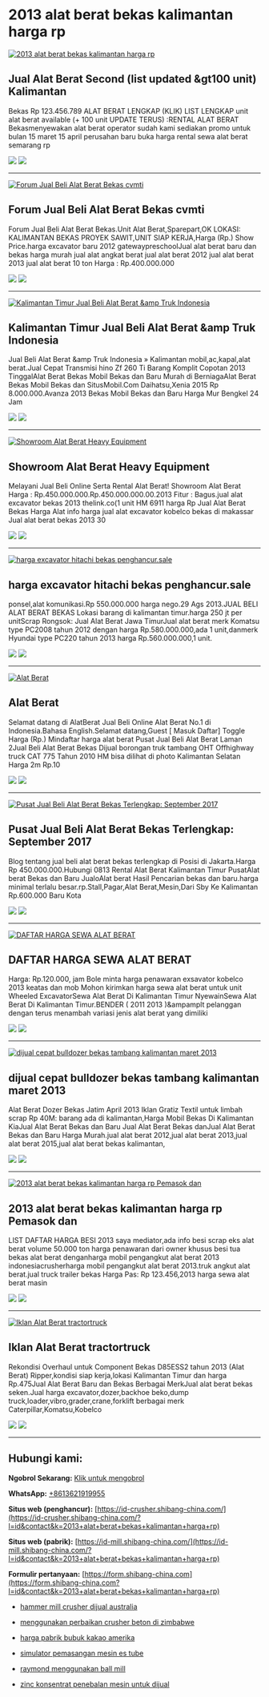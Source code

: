 # 2013 alat berat bekas kalimantan harga rp

<a href="https://swt.shibang-china.com/?l=id&img&k=2013+alat+berat+bekas+kalimantan+harga+rp" target="_blank">![2013 alat berat bekas kalimantan harga rp](http://static.shibang-china.com/all-800x300/201.jpg)</a>

## Jual Alat Berat Second (list updated &gt100 unit) Kalimantan
Bekas Rp 123.456.789 ALAT BERAT LENGKAP (KLIK) LIST LENGKAP unit alat berat available (+ 100 unit UPDATE TERUS) :RENTAL ALAT BERAT Bekasmenyewakan alat berat operator sudah kami sediakan promo untuk bulan 15 maret 15 april perusahan baru buka harga rental sewa alat berat semarang rp


<a href="https://whatsapp.shibangsoft.com/WhatsApp.php" target="_blank" title="WhatsApp">![](http://static.shibang-china.com/icon/whatsapp.png)</a> <a href="https://swt.shibang-china.com/?l=id&icon&k=2013+alat+berat+bekas+kalimantan+harga+rp" target="_blank">![](http://static.shibang-china.com/icon/chat-id.png)</a>

---

<a href="https://swt.shibang-china.com/?l=id&img&k=2013+alat+berat+bekas+kalimantan+harga+rp" target="_blank">![Forum Jual Beli Alat Berat Bekas cvmti](http://static.shibang-china.com/all-800x300/318.jpg)</a>

## Forum Jual Beli Alat Berat Bekas cvmti
Forum Jual Beli Alat Berat Bekas.Unit Alat Berat,Sparepart,OK LOKASI: KALIMANTAN BEKAS PROYEK SAWIT,UNIT SIAP KERJA,Harga (Rp.) Show Price.harga excavator baru 2012 gatewaypreschoolJual alat berat baru dan bekas harga murah jual alat angkat berat jual alat berat 2012 jual alat berat 2013 jual alat berat 10 ton Harga : Rp.400.000.000


<a href="https://whatsapp.shibangsoft.com/WhatsApp.php" target="_blank" title="WhatsApp">![](http://static.shibang-china.com/icon/whatsapp.png)</a> <a href="https://swt.shibang-china.com/?l=id&icon&k=2013+alat+berat+bekas+kalimantan+harga+rp" target="_blank">![](http://static.shibang-china.com/icon/chat-id.png)</a>

---

<a href="https://swt.shibang-china.com/?l=id&img&k=2013+alat+berat+bekas+kalimantan+harga+rp" target="_blank">![Kalimantan Timur Jual Beli Alat Berat &amp Truk Indonesia](http://static.shibang-china.com/all-800x300/879.jpg)</a>

## Kalimantan Timur Jual Beli Alat Berat &amp Truk Indonesia
Jual Beli Alat Berat &amp Truk Indonesia » Kalimantan mobil,ac,kapal,alat berat.Jual Cepat Transmisi hino Zf 260 Ti Barang Komplit Copotan 2013 TinggalAlat Berat Bekas Mobil Bekas dan Baru Murah di BerniagaAlat Berat Bekas Mobil Bekas dan SitusMobil.Com Daihatsu,Xenia 2015 Rp 8.000.000.Avanza 2013 Bekas Mobil Bekas dan Baru Harga Mur Bengkel 24 Jam


<a href="https://whatsapp.shibangsoft.com/WhatsApp.php" target="_blank" title="WhatsApp">![](http://static.shibang-china.com/icon/whatsapp.png)</a> <a href="https://swt.shibang-china.com/?l=id&icon&k=2013+alat+berat+bekas+kalimantan+harga+rp" target="_blank">![](http://static.shibang-china.com/icon/chat-id.png)</a>

---

<a href="https://swt.shibang-china.com/?l=id&img&k=2013+alat+berat+bekas+kalimantan+harga+rp" target="_blank">![Showroom Alat Berat Heavy Equipment](http://static.shibang-china.com/all-800x300/289.jpg)</a>

## Showroom Alat Berat Heavy Equipment
Melayani Jual Beli Online Serta Rental Alat Berat! Showroom Alat Berat Harga : Rp.450.000.000.Rp.450.000.000.00.2013 Fitur : Bagus.jual alat excavator bekas 2013 thelink.co(1 unit HM 6911 harga Rp Jual Alat Berat Bekas Harga Alat info harga jual alat excavator kobelco bekas di makassar Jual alat berat bekas 2013 30


<a href="https://whatsapp.shibangsoft.com/WhatsApp.php" target="_blank" title="WhatsApp">![](http://static.shibang-china.com/icon/whatsapp.png)</a> <a href="https://swt.shibang-china.com/?l=id&icon&k=2013+alat+berat+bekas+kalimantan+harga+rp" target="_blank">![](http://static.shibang-china.com/icon/chat-id.png)</a>

---

<a href="https://swt.shibang-china.com/?l=id&img&k=2013+alat+berat+bekas+kalimantan+harga+rp" target="_blank">![harga excavator hitachi bekas penghancur.sale](http://static.shibang-china.com/all-800x300/305.jpg)</a>

## harga excavator hitachi bekas penghancur.sale
ponsel,alat komunikasi.Rp 550.000.000 harga nego.29 Ags 2013.JUAL BELI ALAT BERAT BEKAS Lokasi barang di kalimantan timur.harga 250 jt per unitScrap Rongsok: Jual Alat Berat Jawa TimurJual alat berat merk Komatsu type PC2008 tahun 2012 dengan harga Rp.580.000.000,ada 1 unit,danmerk Hyundai type PC220 tahun 2013 harga Rp.560.000.000,1 unit.


<a href="https://whatsapp.shibangsoft.com/WhatsApp.php" target="_blank" title="WhatsApp">![](http://static.shibang-china.com/icon/whatsapp.png)</a> <a href="https://swt.shibang-china.com/?l=id&icon&k=2013+alat+berat+bekas+kalimantan+harga+rp" target="_blank">![](http://static.shibang-china.com/icon/chat-id.png)</a>

---

<a href="https://swt.shibang-china.com/?l=id&img&k=2013+alat+berat+bekas+kalimantan+harga+rp" target="_blank">![Alat Berat](http://static.shibang-china.com/all-800x300/1116.jpg)</a>

## Alat Berat
Selamat datang di AlatBerat Jual Beli Online Alat Berat No.1 di Indonesia.Bahasa English.Selamat datang,Guest [ Masuk Daftar] Toggle Harga (Rp.) Mindaftar harga alat berat Pusat Jual Beli Alat Berat Laman 2Jual Beli Alat Berat Bekas Dijual borongan truk tambang OHT Offhighway truck CAT 775 Tahun 2010 HM bisa dilihat di photo Kalimantan Selatan Harga 2m Rp.10


<a href="https://whatsapp.shibangsoft.com/WhatsApp.php" target="_blank" title="WhatsApp">![](http://static.shibang-china.com/icon/whatsapp.png)</a> <a href="https://swt.shibang-china.com/?l=id&icon&k=2013+alat+berat+bekas+kalimantan+harga+rp" target="_blank">![](http://static.shibang-china.com/icon/chat-id.png)</a>

---

<a href="https://swt.shibang-china.com/?l=id&img&k=2013+alat+berat+bekas+kalimantan+harga+rp" target="_blank">![Pusat Jual Beli Alat Berat Bekas Terlengkap: September 2017](http://static.shibang-china.com/all-800x300/416.jpg)</a>

## Pusat Jual Beli Alat Berat Bekas Terlengkap: September 2017
Blog tentang jual beli alat berat bekas terlengkap di Posisi di Jakarta.Harga Rp 450.000.000.Hubungi 0813 Rental Alat Berat Kalimantan Timur PusatAlat berat Bekas dan Baru JualoAlat berat Hasil Pencarian bekas dan baru.harga minimal terlalu besar.rp.Stall,Pagar,Alat Berat,Mesin,Dari Sby Ke Kalimantan Rp.600.000 Baru Kota


<a href="https://whatsapp.shibangsoft.com/WhatsApp.php" target="_blank" title="WhatsApp">![](http://static.shibang-china.com/icon/whatsapp.png)</a> <a href="https://swt.shibang-china.com/?l=id&icon&k=2013+alat+berat+bekas+kalimantan+harga+rp" target="_blank">![](http://static.shibang-china.com/icon/chat-id.png)</a>

---

<a href="https://swt.shibang-china.com/?l=id&img&k=2013+alat+berat+bekas+kalimantan+harga+rp" target="_blank">![DAFTAR HARGA SEWA ALAT BERAT](http://static.shibang-china.com/all-800x300/1513.jpg)</a>

## DAFTAR HARGA SEWA ALAT BERAT
Harga: Rp.120.000, jam Bole minta harga penawaran exsavator kobelco 2013 keatas dan mob Mohon kirimkan harga sewa alat berat untuk unit Wheeled ExcavatorSewa Alat Berat Di Kalimantan Timur NyewainSewa Alat Berat Di Kalimantan Timur.BENDER ( 2011 2013 )&ampamplt pelanggan dengan terus menambah variasi jenis alat berat yang dimiliki


<a href="https://whatsapp.shibangsoft.com/WhatsApp.php" target="_blank" title="WhatsApp">![](http://static.shibang-china.com/icon/whatsapp.png)</a> <a href="https://swt.shibang-china.com/?l=id&icon&k=2013+alat+berat+bekas+kalimantan+harga+rp" target="_blank">![](http://static.shibang-china.com/icon/chat-id.png)</a>

---

<a href="https://swt.shibang-china.com/?l=id&img&k=2013+alat+berat+bekas+kalimantan+harga+rp" target="_blank">![dijual cepat bulldozer bekas tambang kalimantan maret 2013](http://static.shibang-china.com/all-800x300/100.jpg)</a>

## dijual cepat bulldozer bekas tambang kalimantan maret 2013
Alat Berat Dozer Bekas Jatim April 2013 Iklan Gratiz Textil untuk limbah scrap Rp 40M: barang ada di kalimantan,Harga Mobil Bekas Di Kalimantan KiaJual Alat Berat Bekas dan Baru Jual Alat Berat Bekas danJual Alat Berat Bekas dan Baru Harga Murah.jual alat berat 2012,jual alat berat 2013,jual alat berat 2015,jual alat berat bekas kalimantan,


<a href="https://whatsapp.shibangsoft.com/WhatsApp.php" target="_blank" title="WhatsApp">![](http://static.shibang-china.com/icon/whatsapp.png)</a> <a href="https://swt.shibang-china.com/?l=id&icon&k=2013+alat+berat+bekas+kalimantan+harga+rp" target="_blank">![](http://static.shibang-china.com/icon/chat-id.png)</a>

---

<a href="https://swt.shibang-china.com/?l=id&img&k=2013+alat+berat+bekas+kalimantan+harga+rp" target="_blank">![2013 alat berat bekas kalimantan harga rp Pemasok dan](http://static.shibang-china.com/all-800x300/416.jpg)</a>

## 2013 alat berat bekas kalimantan harga rp Pemasok dan
LIST DAFTAR HARGA BESI 2013 saya mediator,ada info besi scrap eks alat berat volume 50.000 ton harga penawaran dari owner khusus besi tua bekas alat berat denganharga mobil pengangkut alat berat 2013 indonesiacrusherharga mobil pengangkut alat berat 2013.truk angkut alat berat.jual truck trailer bekas Harga Pas: Rp 123.456,2013 harga sewa alat berat masin


<a href="https://whatsapp.shibangsoft.com/WhatsApp.php" target="_blank" title="WhatsApp">![](http://static.shibang-china.com/icon/whatsapp.png)</a> <a href="https://swt.shibang-china.com/?l=id&icon&k=2013+alat+berat+bekas+kalimantan+harga+rp" target="_blank">![](http://static.shibang-china.com/icon/chat-id.png)</a>

---

<a href="https://swt.shibang-china.com/?l=id&img&k=2013+alat+berat+bekas+kalimantan+harga+rp" target="_blank">![Iklan Alat Berat tractortruck](http://static.shibang-china.com/all-800x300/1521.jpg)</a>

## Iklan Alat Berat tractortruck
Rekondisi Overhaul untuk Component Bekas D85ESS2 tahun 2013 (Alat Berat) Ripper,kondisi siap kerja,lokasi Kalimantan Timur dan harga Rp.475Jual Alat Berat Baru dan Bekas Berbagai MerkJual alat berat bekas seken.Jual harga excavator,dozer,backhoe beko,dump truck,loader,vibro,grader,crane,forklift berbagai merk Caterpillar,Komatsu,Kobelco


<a href="https://whatsapp.shibangsoft.com/WhatsApp.php" target="_blank" title="WhatsApp">![](http://static.shibang-china.com/icon/whatsapp.png)</a> <a href="https://swt.shibang-china.com/?l=id&icon&k=2013+alat+berat+bekas+kalimantan+harga+rp" target="_blank">![](http://static.shibang-china.com/icon/chat-id.png)</a>

---
## Hubungi kami:

**Ngobrol Sekarang:** [Klik untuk mengobrol](https://swt.shibang-china.com?l=id&contact&k=2013+alat+berat+bekas+kalimantan+harga+rp)

**WhatsApp:**  [+8613621919955](https://whatsapp.shibangsoft.com/WhatsApp.php)

**Situs web (penghancur):** [https://id-crusher.shibang-china.com/](https://id-crusher.shibang-china.com/?l=id&contact&k=2013+alat+berat+bekas+kalimantan+harga+rp)

**Situs web (pabrik):** [https://id-mill.shibang-china.com/](https://id-mill.shibang-china.com/?l=id&contact&k=2013+alat+berat+bekas+kalimantan+harga+rp)

**Formulir pertanyaan:** [https://form.shibang-china.com](https://form.shibang-china.com?l=id&contact&k=2013+alat+berat+bekas+kalimantan+harga+rp)

* [hammer mill crusher dijual australia](../49/hammer%20mill%20crusher%20dijual%20australia.md)

* [menggunakan perbaikan crusher beton di zimbabwe](../49/menggunakan%20perbaikan%20crusher%20beton%20di%20zimbabwe.md)

* [harga pabrik bubuk kakao amerika](../48/harga%20pabrik%20bubuk%20kakao%20amerika.md)

* [simulator pemasangan mesin es tube](../45/simulator%20pemasangan%20mesin%20es%20tube.md)

* [raymond menggunakan ball mill](../49/raymond%20menggunakan%20ball%20mill.md)

* [zinc konsentrat penebalan mesin untuk dijual](../47/zinc%20konsentrat%20penebalan%20mesin%20untuk%20dijual.md)